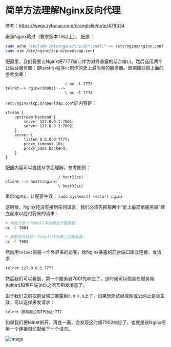 # 简单方法理解Nginx反向代理

参考：https://www.zybuluo.com/orangleliu/note/478334

安装Nginx略过（要求版本1.9以上）。
配置：
```sh
sudo echo "include /etc/nginx/tcp.d/*.conf;" >> /etc/nginx/nginx.conf
sudo vim /etc/nginx/tcp.d/openldap.conf
```

配置里，我们将要让Nginx把7777端口作为对外暴露的前台端口，然后选用两个让后台服务器：即bash小程序`nc`制作的史上最简单的服务器。图例摘抄自上面的参考文章：
```
                          / nc -l 7773
telnet--> nginx(30003) -->
                          \ nc -l 7774
```

`/etc/nginx/tcp.d/openldap.conf`的内容是：
```config
stream {
    upstream backend {
        server 127.0.0.1:7001;
        server 127.0.0.1:7002;
    }
    server {
        listen 0.0.0.0:7777;
        proxy_timeout 10s;
        proxy_pass backend;
    }
}
```
配置内容可以直接从字面理解。参考图例：
```
                       / host2(ss)
client --> host1(nginx) 
                       \ host3(ss)
```

重启nginx，让配置生效： `sudo systemctl restart nginx`

这时候，Nginx还没有接到任何请求，我们必须先把那两个“史上最简单服务器”建立起来以应付将来的请求：
```sh
# 单独开启一个shell来创建这个服务器：
nc -l 7001

# 再单独开启另一个shell作为第二台服务器：
nc -l 7002
```

然后用`telnet`假装一个外界来的访客，给Nginx暴露的前台端口建立连接、发请求：
```sh
telnet 127.0.0.1 7777
```
然后我们可以看到，第一个服务器7001先响应了。这时候可以假装在服务端(telnet)和客户端(nc)之间互相发消息了。

由于我们之前把前台端口暴露到`0.0.0.0`上了，如果想测试局域网或公网上是否生效，可以这样来发请求：
```sh
telnet 服务器公网IP地址:777
```

如果我们把telnet断开，再连一遍，会发现这时候7002响应了。也就是说Nginx把另一个连接自动配给下一个请求。

![image](https://user-images.githubusercontent.com/14041622/74530990-68b25e80-4f66-11ea-8da5-51db74485e75.png)
